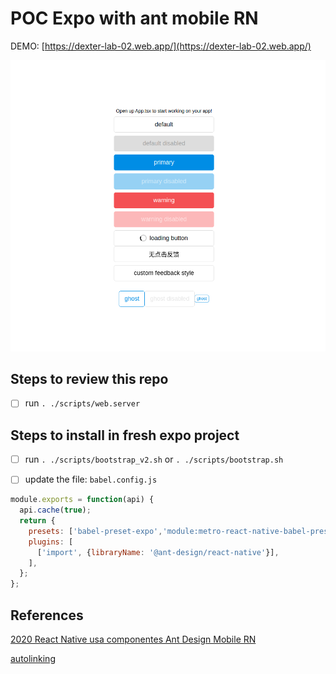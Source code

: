# POC Expo with ant mobile RN

DEMO: [https://dexter-lab-02.web.app/](https://dexter-lab-02.web.app/)

![Demo A](repo_images/demo_a.png "Demo A")

## Steps to review this repo

- [ ] run `. ./scripts/web.server`

## Steps to install in fresh expo project

- [ ] run `. ./scripts/bootstrap_v2.sh`  or `. ./scripts/bootstrap.sh`

- [ ] update the file: `babel.config.js`

```javascript
module.exports = function(api) {
  api.cache(true);
  return {
    presets: ['babel-preset-expo','module:metro-react-native-babel-preset'],
    plugins: [
      ['import', {libraryName: '@ant-design/react-native'}],
    ],
  };
};
```

## References

[2020 React Native usa componentes Ant Design Mobile RN](https://blog.csdn.net/lxyoucan/article/details/108334465)

[autolinking](https://github.com/react-native-community/cli/blob/master/docs/autolinking.md)
